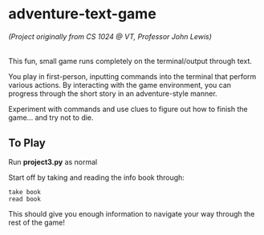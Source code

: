 # adventure-text-game

###### (Project originally from CS 1024 @ VT, Professor John Lewis)

This fun, small game runs completely on the terminal/output through text. 

You play in first-person, inputting commands into the terminal that perform various actions. By interacting with the game environment, you can progress through the short story in an adventure-style manner.  

Experiment with commands and use clues to figure out how to finish the game... and try not to die.

## To Play

Run __project3.py__ as normal

Start off by taking and reading the info book through:
```
take book
read book
```
This should give you enough information to navigate your way through the rest of the game!